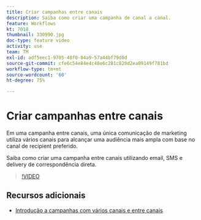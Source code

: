 ```yaml
---
title: Criar campanhas entre canais
description: Saiba como criar uma campanha de canal a canal.
feature: Workflows
kt: 7018
thumbnail: 330990.jpg
doc-type: feature video
activity: use
team: TM
exl-id: adf5eec1-9705-48f0-84a9-57a44bf79d0d
source-git-commit: cfe6c54e84e4c48e6c281c820d2ea09149f781bd
workflow-type: tm+mt
source-wordcount: '60'
ht-degree: 75%

---
```


# Criar campanhas entre canais

Em uma campanha entre canais, uma única comunicação de marketing utiliza vários canais para alcançar uma audiência mais ampla com base no canal de recipient preferido.

Saiba como criar uma campanha entre canais utilizando email, SMS e delivery de correspondência direta.

>[!VIDEO](https://video.tv.adobe.com/v/330990?quality=12)

## Recursos adicionais

* [Introdução a campanhas com vários canais e entre canais](/help/orchestrating-campaigns/introduction-to-cross-and-multi-channel-campaigns.md)
